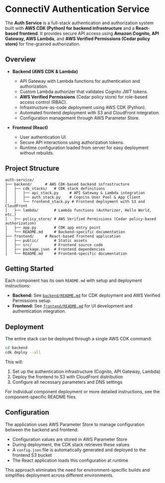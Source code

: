 # ConnectiV Authentication Service

The **Auth Service** is a full-stack authentication and authorization system built with **AWS CDK (Python) for backend infrastructure** and a **React-based frontend**. It provides secure API access using **Amazon Cognito, API Gateway, AWS Lambda**, and **AWS Verified Permissions (Cedar policy store)** for fine-grained authorization.

## Overview

- **Backend (AWS CDK & Lambda)**
  - API Gateway with Lambda functions for authentication and authorization.
  - Custom Lambda authorizer that validates Cognito JWT tokens.
  - **AWS Verified Permissions** (Cedar policy store) for role-based access control (RBAC).
  - Infrastructure-as-code deployment using AWS CDK (Python).
  - Automated frontend deployment with S3 and CloudFront integration.
  - Configuration management through AWS Parameter Store.

- **Frontend (React)**
  - User authentication UI.
  - Secure API interactions using authorization tokens.
  - Runtime configuration loaded from server for easy deployment without rebuilds.

## Project Structure

```
auth-service/
├── backend/      # AWS CDK-based backend infrastructure
│   ├── cdk_stacks/   # CDK stack definitions
│   │   ├── api_stack.py     # API Gateway & Lambda integration
│   │   ├── auth_stack.py    # Cognito User Pool & App Client
│   │   └── frontend_stack.py # Frontend deployment with S3 and CloudFront
│   ├── lambda/       # Lambda functions (Authorizer, Hello World, etc.)
│   ├── policy_store/ # AWS Verified Permissions (Cedar policy-based authorization)
│   ├── app.py        # CDK app entry point
│   └── README.md     # Backend-specific documentation
├── frontend/     # React-based frontend application
│   ├── public/       # Static assets
│   ├── src/          # Frontend source code
│   ├── package.json  # Frontend dependencies
│   └── README.md     # Frontend-specific documentation
```

## Getting Started

Each component has its own `README.md` with setup and deployment instructions:

- **Backend:** See [`backend/README.md`](backend/README.md) for CDK deployment and AWS Verified Permissions setup.
- **Frontend:** See [`frontend/README.md`](frontend/README.md) for UI development and authentication integration.

## Deployment

The entire stack can be deployed through a single AWS CDK command:

```bash
cd backend
cdk deploy --all
```

This will:
1. Set up the authentication infrastructure (Cognito, API Gateway, Lambda)
2. Deploy the frontend to S3 with CloudFront distribution
3. Configure all necessary parameters and DNS settings

For individual component deployment or more detailed instructions, see the component-specific README files.

## Configuration

The application uses AWS Parameter Store to manage configuration between the backend and frontend:

- Configuration values are stored in AWS Parameter Store
- During deployment, the CDK stack retrieves these values
- A `config.json` file is automatically generated and deployed to the frontend S3 bucket
- The React application loads this configuration at runtime

This approach eliminates the need for environment-specific builds and simplifies deployment across different environments.